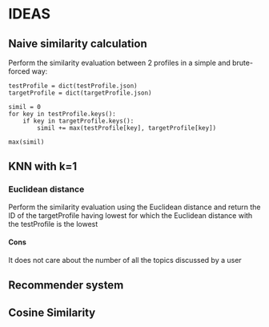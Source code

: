 # IDEAS

## Naive similarity calculation

Perform the similarity evaluation between 2 profiles in a simple and brute-forced way:
```
testProfile = dict(testProfile.json)
targetProfile = dict(targetProfile.json)

simil = 0
for key in testProfile.keys():
    if key in targetProfile.keys():
        simil += max(testProfile[key], targetProfile[key])
        
max(simil)
```


## KNN with k=1
### Euclidean distance

Perform the similarity evaluation using the Euclidean distance and return the ID of the targetProfile having lowest for which the Euclidean distance with the testProfile is the lowest

#### Cons
It does not care about the number of all the topics discussed by a user


## Recommender system

## Cosine Similarity

